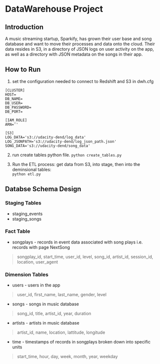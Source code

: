 # DataWarehouse Project
## Introduction
A music streaming startup, Sparkify, has grown their user base and song database and want to move their processes and data onto the cloud. Their data resides in S3, in a directory of JSON logs on user activity on the app, as well as a directory with JSON metadata on the songs in their app.

## How to Run

1. set the configuration needed to connect to Redshift and S3 in dwh.cfg

```
[CLUSTER]
HOST=
DB_NAME=
DB_USER=
DB_PASSWORD=
DB_PORT=

[IAM_ROLE]
ARN=''

[S3]
LOG_DATA='s3://udacity-dend/log_data'
LOG_JSONPATH='s3://udacity-dend/log_json_path.json'
SONG_DATA='s3://udacity-dend/song_data'
```

2. run create tables python file. 
`python create_tables.py`  
  
3. Run the ETL process: get data from S3, into stage, then into the deminsional tables:  
`python etl.py`

## Databse Schema Design

### Staging Tables
- staging_events
- staging_songs


### Fact Table
- songplays - records in event data associated with song plays i.e. records with page NextSong
> songplay_id, start_time, user_id, level, song_id, artist_id, session_id, location, user_agent

### Dimension Tables
- users - users in the app
> user_id, first_name, last_name, gender, level

- songs - songs in music database
> song_id, title, artist_id, year, duration

- artists - artists in music database
> artist_id, name, location, lattitude, longitude

- time - timestamps of records in songplays broken down into specific units
> start_time, hour, day, week, month, year, weekday